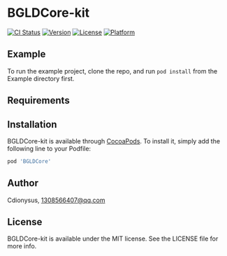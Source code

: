 # BGLDCore-kit

[![CI Status](https://img.shields.io/travis/Cdionysus/BGLDCore-kit.svg?style=flat)](https://travis-ci.org/Cdionysus/BGLDCore-kit)
[![Version](https://img.shields.io/cocoapods/v/BGLDCore-kit.svg?style=flat)](https://cocoapods.org/pods/BGLDCore-kit)
[![License](https://img.shields.io/cocoapods/l/BGLDCore-kit.svg?style=flat)](https://cocoapods.org/pods/BGLDCore-kit)
[![Platform](https://img.shields.io/cocoapods/p/BGLDCore-kit.svg?style=flat)](https://cocoapods.org/pods/BGLDCore-kit)

## Example

To run the example project, clone the repo, and run `pod install` from the Example directory first.

## Requirements

## Installation

BGLDCore-kit is available through [CocoaPods](https://cocoapods.org). To install
it, simply add the following line to your Podfile:

```ruby
pod 'BGLDCore'
```

## Author

Cdionysus, 1308566407@qq.com

## License

BGLDCore-kit is available under the MIT license. See the LICENSE file for more info.
